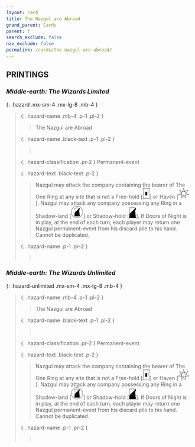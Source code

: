 ```yaml
---
layout: card
title: The Nazgul are Abroad
grand_parent: Cards
parent: T
search_exclude: false
nav_exclude: false
permalink: /cards/the-nazgul-are-abroad/
---
```


## PRINTINGS


### _Middle-earth: The Wizards Limited_

{: .hazard .mx-sm-4 .mx-lg-8 .mb-4 }
> {: .hazard-name .mb-4 .p-1 .pl-2 }
> > <div class="hazard-mp"></div>
> > <div class="card-name">The Nazgul are Abroad</div>
>
> {: .hazard-name .black-text .p-1 .pl-2 }
> > &nbsp;
>
> {: .hazard-classification .pr-2 }
> Permanent-event
>
> {: .hazard-text .black-text .p-2 }
> > Nazgul may attack the company containing the bearer of The One Ring at any site that is not a Free-hold \[![](/assets/images/free-hold.svg)] or Haven \[![](/assets/images/free-haven.svg)]. Nazgul may attack any company possessing any Ring in a Shadow-land \[![](/assets/images/shadow-land.svg)] or Shadow-hold \[![](/assets/images/shadow-hold.svg)]. If Doors of Night is in play, at the end of each turn, each player may return one Nazgul permanent-event from his discard pile to his hand. Cannot be duplicated. 
>
> {: .hazard-name .p-1 .pr-2 }
> > <div class="card-shield"></div>
> > <div class="card-corruption">&nbsp;</div>

### _Middle-earth: The Wizards Unlimited_

{: .hazard-unlimited .mx-sm-4 .mx-lg-8 .mb-4 }
> {: .hazard-name .mb-4 .p-1 .pl-2 }
> > <div class="hazard-mp"></div>
> > <div class="card-name">The Nazgul are Abroad</div>
>
> {: .hazard-name .black-text .p-1 .pl-2 }
> > &nbsp;
>
> {: .hazard-classification .pr-2 }
> Permanent-event
>
> {: .hazard-text .black-text .p-2 }
> > Nazgul may attack the company containing the bearer of The One Ring at any site that is not a Free-hold \[![](/assets/images/free-hold.svg)] or Haven \[![](/assets/images/free-haven.svg)]. Nazgul may attack any company possessing any Ring in a Shadow-land \[![](/assets/images/shadow-land.svg)] or Shadow-hold \[![](/assets/images/shadow-hold.svg)]. If Doors of Night is in play, at the end of each turn, each player may return one Nazgul permanent-event from his discard pile to his hand. Cannot be duplicated. 
>
> {: .hazard-name .p-1 .pr-2 }
> > <div class="card-shield"></div>
> > <div class="card-corruption-white">&nbsp;</div>
